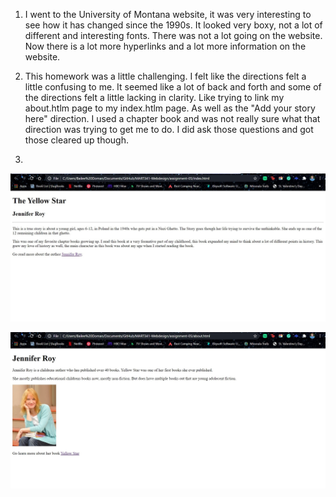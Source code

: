 1. I went to the University of Montana website, it was very interesting to see how it has changed since the 1990s. It looked very boxy, not a lot of different and interesting fonts. There was not a lot going on the website. Now there is a lot more hyperlinks and a lot more information on the website.

2. This homework was a little challenging. I felt like the directions felt a little confusing to me. It seemed like a lot of back and forth and some of the directions felt a little lacking in clarity. Like trying to link my about.htlm page to my index.htlm page. As well as the "Add your story here" direction. I used a chapter book and was not really sure what that direction was trying to get me to do. I did ask those questions and got those cleared up though.

3.
![My Book](./images/screenshot-yellowstar.jpg)

![The Author](./images/screenshot-jenniferroy.jpg)
